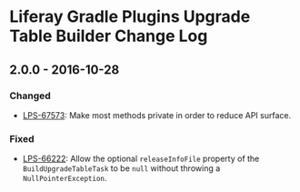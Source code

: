 # Liferay Gradle Plugins Upgrade Table Builder Change Log

## 2.0.0 - 2016-10-28

### Changed
- [LPS-67573]: Make most methods private in order to reduce API surface.

### Fixed
- [LPS-66222]: Allow the optional `releaseInfoFile` property of the
`BuildUpgradeTableTask` to be `null` without throwing a `NullPointerException`.

[LPS-66222]: https://issues.liferay.com/browse/LPS-66222
[LPS-67573]: https://issues.liferay.com/browse/LPS-67573